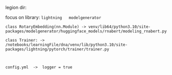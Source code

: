 legion dir: 

focus on library:  `lightning   modelgenerator`

```
class RotaryEmbedding(nn.Module) -> venv/lib64/python3.10/site-packages/modelgenerator/huggingface_models/rnabert/modeling_rnabert.py

class Trainer: ->  /notebooks/learningFile/dna/venv/lib/python3.10/site-packages/lightning/pytorch/trainer/trainer.py



```



`config.yml  ->  logger = true`